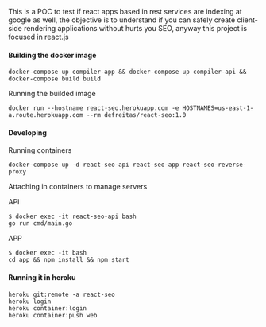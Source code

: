This is a POC to test if react apps based in rest services are indexing at google as well, the objective is to understand if you can safely create client-side rendering applications without hurts you SEO, anyway this project is focused in react.js

#### Building the docker image

	docker-compose up compiler-app && docker-compose up compiler-api && docker-compose build build

Running the builded image

	docker run --hostname react-seo.herokuapp.com -e HOSTNAMES=us-east-1-a.route.herokuapp.com --rm defreitas/react-seo:1.0


#### Developing

Running containers

	docker-compose up -d react-seo-api react-seo-app react-seo-reverse-proxy

Attaching in containers to manage servers

API

	$ docker exec -it react-seo-api bash
	go run cmd/main.go

APP

	$ docker exec -it bash
	cd app && npm install && npm start

#### Running it in heroku

	heroku git:remote -a react-seo
	heroku login
	heroku container:login
	heroku container:push web
